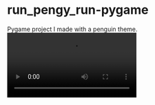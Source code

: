 # run_pengy_run-pygame
Pygame project I made with a penguin theme. 
![example_vid](https://raw.githubusercontent.com/finboy97/run_pengy_run-pygame/master/2023-06-21%2020-56-59.mp4)
